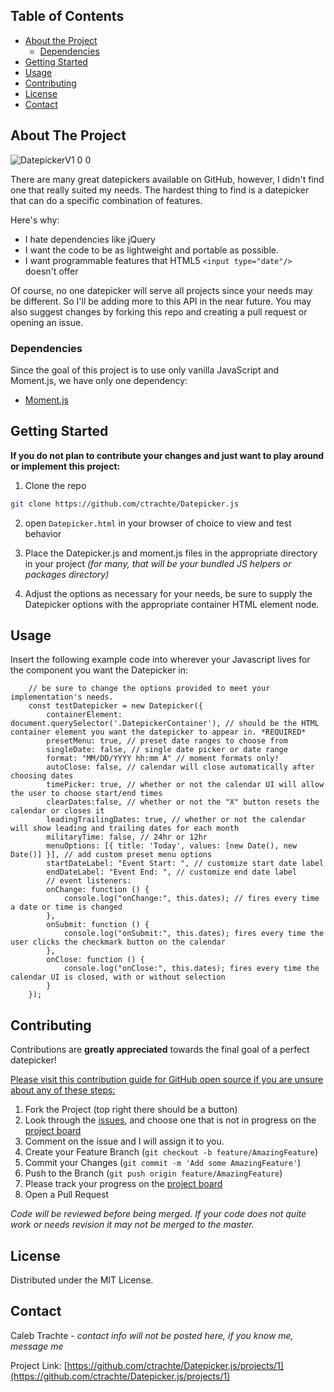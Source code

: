 <!-- TABLE OF CONTENTS -->
## Table of Contents

* [About the Project](#about-the-project)
  * [Dependencies](#Dependencies)
* [Getting Started](#getting-started)
* [Usage](#usage)
* [Contributing](#contributing)
* [License](#license)
* [Contact](#contact)


<!-- ABOUT THE PROJECT -->
## About The Project

![DatepickerV1 0 0](https://user-images.githubusercontent.com/33035056/110176220-94e68a80-7dc8-11eb-9bef-264845c457f6.gif)

There are many great datepickers available on GitHub, however, I didn't find one that really suited my needs. The hardest thing to find is a datepicker that can do a specific combination of features.

Here's why:
* I hate dependencies like jQuery
* I want the code to be as lightweight and portable as possible.
* I want programmable features that HTML5 `<input type="date"/>` doesn't offer 

Of course, no one datepicker will serve all projects since your needs may be different. So I'll be adding more to this API in the near future. You may also suggest changes by forking this repo and creating a pull request or opening an issue.

### Dependencies

Since the goal of this project is to use only vanilla JavaScript and Moment.js, we have only one dependency:
* [Moment.js](https://www.momentjs.com/)

<!-- GETTING STARTED -->
## Getting Started
**If you do not plan to contribute your changes and just want to play around or implement this project:**
1. Clone the repo
```sh
git clone https://github.com/ctrachte/Datepicker.js
```
2. open `Datepicker.html` in your browser of choice to view and test behavior
3. Place the Datepicker.js and moment.js files in the appropriate directory in your project *(for many, that will be your bundled JS helpers or packages directory)*

5. Adjust the options as necessary for your needs, be sure to supply the Datepicker options with the appropriate container HTML element node.

<!-- USAGE EXAMPLES -->
## Usage

Insert the following example code into wherever your Javascript lives for the component you want the Datepicker in:
```
    // be sure to change the options provided to meet your implementation's needs.
    const testDatepicker = new Datepicker({
        containerElement: document.querySelector('.DatepickerContainer'), // should be the HTML container element you want the datepicker to appear in. *REQUIRED*
        presetMenu: true, // preset date ranges to choose from
        singleDate: false, // single date picker or date range
        format: "MM/DD/YYYY hh:mm A" // moment formats only!
        autoClose: false, // calendar will close automatically after choosing dates
        timePicker: true, // whether or not the calendar UI will allow the user to choose start/end times
        clearDates:false, // whether or not the "X" button resets the calendar or closes it
        leadingTrailingDates: true, // whether or not the calendar will show leading and trailing dates for each month
        militaryTime: false, // 24hr or 12hr
        menuOptions: [{ title: 'Today', values: [new Date(), new Date()] }], // add custom preset menu options
        startDateLabel: "Event Start: ", // customize start date label
        endDateLabel: "Event End: ", // customize end date label
        // event listeners:
        onChange: function () {
            console.log("onChange:", this.dates); // fires every time a date or time is changed
        },
        onSubmit: function () {
            console.log("onSubmit:", this.dates); fires every time the user clicks the checkmark button on the calendar
        },
        onClose: function () {
            console.log("onClose:", this.dates); fires every time the calendar UI is closed, with or without selection
        }
    });
```

<!-- CONTRIBUTING -->
## Contributing

Contributions are **greatly appreciated** towards the final goal of a perfect datepicker!

[Please visit this contribution guide for GitHub open source if you are unsure about any of these steps:](https://gist.github.com/Chaser324/ce0505fbed06b947d962)

1. Fork the Project (top right there should be a button)
2. Look through the [issues](https://github.com/ctrachte/Datepicker.js/issues), and choose one that is not in progress on the [project board](https://github.com/ctrachte/Datepicker.js/projects/1)
3. Comment on the issue and I will assign it to you.
4. Create your Feature Branch (`git checkout -b feature/AmazingFeature`)
5. Commit your Changes (`git commit -m 'Add some AmazingFeature'`)
6. Push to the Branch (`git push origin feature/AmazingFeature`)
7. Please track your progress on the [project board](https://github.com/ctrachte/Datepicker.js/projects/1)
8. Open a Pull Request 

*Code will be reviewed before being merged. If your code does not quite work or needs revision it may not be merged to the master.*


<!-- LICENSE -->
## License

Distributed under the MIT License. 


<!-- CONTACT -->
## Contact

Caleb Trachte - *contact info will not be posted here, if you know me, message me*

Project Link: [https://github.com/ctrachte/Datepicker.js/projects/1](https://github.com/ctrachte/Datepicker.js/projects/1)
